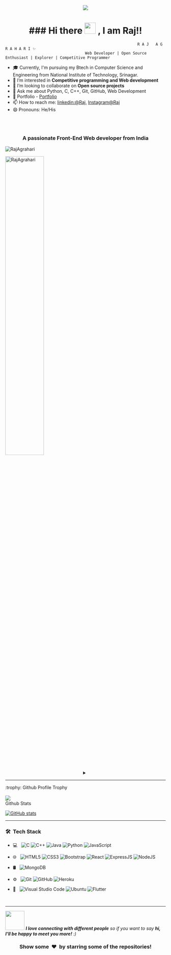 <p align="center">
  <img src="https://github.com/thompsonemerson/thompsonemerson/raw/master/cover-thompson.png" />
</p>

<h1 align="center">### Hi there <img src="https://media.giphy.com/media/hvRJCLFzcasrR4ia7z/giphy.gif" width="35px" height="35px"> , I am Raj!!</h1>

                                                              R A J   A G R A H A R I ✨
                                       Web Developer | Open Source Enthusiast | Explorer | Competitive Programmer

- 🎓 Currently, I'm pursuing my Btech in Computer Science and Engineering from National Institute of Technology, Srinagar.
- 🔭 I’m interested in **Competitive programming and Web development**
- 👯 I’m looking to collaborate on **Open source projects**
- 💬 Ask me about Python, C, C++, Git, GitHub, Web Development
- 💼 Portfolio - [Portfolio](https://rajagrahari.netlify.app/)
- 📫 How to reach me: [linkedin:@Raj](https://www.linkedin.com/in/rajagrahari-36b656213), [Instagram@Raj](https://www.instagram.com/__raj_agrahari__)
- 😄 Pronouns: He/His

<br/>





<br/>      
<h3 align="center">A passionate Front-End Web developer from India</h3>

<p align="left"> <img src="https://komarev.com/ghpvc/?username=RajAgrahari&label=Profile%20views&color=0e75b6&style=flat" alt="RajAgrahari" /> </p>

<p>
<!--   <img width="49%" src="https://github-readme-stats.vercel.app/api?username=RajAgrahari&&show_icons=true&title_color=ffffff&icon_color=bb2acf&text_color=daf7dc&bg_color=151515"> -->
  <img width="49%"   src="https://github-readme-streak-stats.herokuapp.com/?user=RajAgrahari&theme=nightowl&hide_border=true&fire=DD2727" alt="RajAgrahari" />
<!--   <img width="40%" align="center"  src="https://github-readme-stats.vercel.app/api/top-langs?username=RajAgrahari&color=0e75b6&style=flat&theme=nightowl&hide_border=true" alt="RajAgrahari" /> -->
</p>

<details> <summary align="center"> </samp></summary><b>Note:</b> Most Used languages is only a metric of the languages my public code consists of and doesn't reflect experience or skill level.</details>

---

<summary>:trophy: Github Profile Trophy</summary>
  <br/>
  <img src="https://github-profile-trophy.vercel.app/?username=RajAgrahari&theme=monokai&row=1&no-frame=true&no-bg=true/">

<summary>Github Stats</summary>

[![GitHub stats](https://github-readme-stats.vercel.app/api?username=RajAgrahari&show_icons=true&theme=dark)](https://git.io/streak-stats)




---

<h3> 🛠 &nbsp;Tech Stack</h3>

- 💻 &nbsp;
  ![C](https://img.shields.io/badge/-C-000000?style=for-the-badge&logo=C)
  ![C++](https://img.shields.io/badge/-C++-000000?style=for-the-badge&logo=C%2B%2B&logoColor=00599C)
  ![Java](https://img.shields.io/badge/-Java-000000?style=for-the-badge&logo=Java&logoColor=007396)
  ![Python](https://img.shields.io/badge/-Pyhton-000000?style=for-the-badge&logo=Python)
  ![JavaScript](https://img.shields.io/badge/-JavaScript-000000?style=for-the-badge&logo=javascript)
- 🌐 &nbsp;
  ![HTML5](https://img.shields.io/badge/-HTML5-000000?style=for-the-badge&logo=HTML5) 
  ![CSS3](https://img.shields.io/badge/-CSS3-000000?style=for-the-badge&logo=CSS3)
  ![Bootstrap](https://img.shields.io/badge/-Bootstrap-000000?style=for-the-badge&logo=Bootstrap)
  ![React](https://img.shields.io/badge/-React-000000?style=for-the-badge&logo=React)
  ![ExpressJS](https://img.shields.io/badge/-Express.JS-000000?style=for-the-badge&logo=Express.JS)
  ![NodeJS](https://img.shields.io/badge/-Node.JS-000000?style=for-the-badge&logo=Node.JS)
- 🛢 &nbsp;
  ![MongoDB](https://img.shields.io/badge/-MongoDB-000000?style=for-the-badge&logo=MongoDB)
  
- ⚙️ &nbsp;
  ![Git](https://img.shields.io/badge/-Git-000000?style=for-the-badge&logo=Git)
  ![GitHub](https://img.shields.io/badge/-GitHub-000000?style=for-the-badge&logo=GitHub)
  ![Heroku](https://img.shields.io/badge/-Heroku-000000?style=for-the-badge&logo=Heroku)
- 🔧 &nbsp;
  ![Visual Studio Code](https://img.shields.io/badge/-VisualStudioCode-000000?style=for-the-badge&logo=VisualStudioCode)
  ![Ubuntu](https://img.shields.io/badge/-Ubuntu-000000?style=for-the-badge&logo=Ubuntu)
  ![Flutter](https://img.shields.io/badge/-Flutter-000000?style=for-the-badge&logo=Flutter)

<br/>


   ---

<img src="https://media.giphy.com/media/LnQjpWaON8nhr21vNW/giphy.gif" width="60"> <em><b>I love connecting with different people</b> so if you want to say <b>hi, I'll be happy to meet you more!</b> :)</em>

<div align="center">
    <h3 align="center">Show some &nbsp;❤️&nbsp; by starring some of the repositories!</h3>
</div>
<br/>

